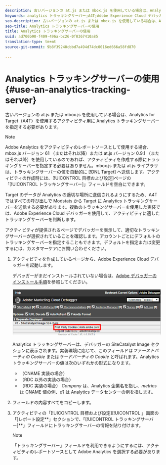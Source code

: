 ```yaml
---
description: 古いバージョンの at.js または mbox.js を使用している場合は、Analytics for Target（A4T）を使用するアクティビティ用に Analytics トラッキングサーバーを指定する必要があります。
keywords: analytics トラッキングサーバー;A4T;Adobe Experience Cloud デバッガー;レポートソース
seo-description: 古いバージョンの at.js または mbox.js を使用している場合は、Analytics for Target（A4T）を使用するアクティビティ用に Analytics トラッキングサーバーを指定する必要があります。
seo-title: Analytics トラッキングサーバーの使用
title: Analytics トラッキングサーバーの使用
uuid: ad700b90-f409-496a-bc26-0f0367410a85
translation-type: tm+mt
source-git-commit: 9b8f39240cbbd7a494d74dc0016ed666a58fd870

---
```



# Analytics トラッキングサーバーの使用{#use-an-analytics-tracking-server}

古いバージョンの at.js または mbox.js を使用している場合は、Analytics for Target（A4T）を使用するアクティビティ用に Analytics トラッキングサーバーを指定する必要があります。

>[!NOTE]
>
>Adobe Analytics をアクティビティのレポートソースとして使用する場合、 mbox.js バージョン 61 （またはそれ以降）または at.js バージョン 0.9.1 （またはそれ以降）を使用しているのであれば、アクティビティを作成する際にトラッキングサーバーを指定する必要はありません。mbox.js または at.js ライブラリは、トラッキングサーバーの値を自動的に [!DNL Target] へ送信します。アクティビティの作成時には、[!UICONTROL 目標および設定]ページの「[!UICONTROL トラッキングサーバー]」フィールドを空白にできます。

Target のデータが Analytics の適切な場所に送信されるようにするため、A4T ではすべての呼び出しで Modstats から Target に Analytics トラッキングサーバーを送信する必要があります。複数のトラッキングサーバーを使用した実装では、Adobe Experience Cloud デバッガーを使用して、アクティビティに適したトラッキングサーバーを判断します。

アクティビティが提供されるページでデバッガーを表示して、適切なトラッキングサーバーが選択されていることを確認します。アカウントごとにデフォルトのトラッキングサーバーを指定することもできます。デフォルトを指定または変更するには、カスタマーケアにお問い合わせください。

1. アクティビティを作成しているページから、Adobe Experience Cloud デバッガーを起動します。

   デバッガーがまだインストールされていない場合は、[Adobe デバッガーのインストール手順](https://marketing.adobe.com/resources/help/en_US/sc/implement/debugger_install.html)を参照してください。

   ![](assets/Screen_DebuggerTrackServ.png)

   Analytics トラッキングサーバーは、デバッガーの SiteCatalyst Image セクションに表示されます。実装環境に応じて、このフィールドは*ファーストパーティの Cookie* または*サードパーティの Cookie* と呼ばれます。Analytics トラッキングサーバーの値は次のいずれかの形式になります。

   * （CNAME 実装の場合）
   * （RDC 以外の実装の場合）
   * （RDC 実装の場合）
   *Company* は、Analytics 企業名を指し、*metrics* は CNAME 値の例、*d1* は Analytics データセンターの例を指します。
1. フィールドの内容すべてをコピーします。
1. アクティビティの「[!UICONTROL 目標および設定][!UICONTROL 」画面の「]レポート設定**」セクションで、「[!UICONTROL トラッキングサーバー]**」フィールドにトラッキングサーバーの情報を貼り付けます。

   >[!NOTE]
   >
   >「トラッキングサーバー」フィールドを利用できるようにするには、アクティビティのレポートソースとして Adobe Analytics を選択する必要があります。

